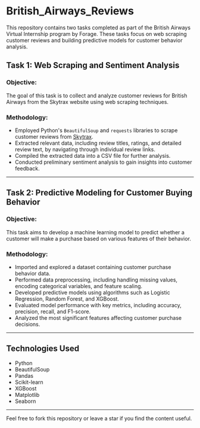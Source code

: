 # British_Airways_Reviews

This repository contains two tasks completed as part of the British Airways Virtual Internship program by Forage. These tasks focus on web scraping customer reviews and building predictive models for customer behavior analysis.

## Task 1: Web Scraping and Sentiment Analysis

### Objective:
The goal of this task is to collect and analyze customer reviews for British Airways from the Skytrax website using web scraping techniques.

### Methodology:
- Employed Python's `BeautifulSoup` and `requests` libraries to scrape customer reviews from [Skytrax](https://www.airlinequality.com/airline-reviews/british-airways).
- Extracted relevant data, including review titles, ratings, and detailed review text, by navigating through individual review links.
- Compiled the extracted data into a CSV file for further analysis.
- Conducted preliminary sentiment analysis to gain insights into customer feedback.

---

## Task 2: Predictive Modeling for Customer Buying Behavior

### Objective:
This task aims to develop a machine learning model to predict whether a customer will make a purchase based on various features of their behavior.

### Methodology:
- Imported and explored a dataset containing customer purchase behavior data.
- Performed data preprocessing, including handling missing values, encoding categorical variables, and feature scaling.
- Developed predictive models using algorithms such as Logistic Regression, Random Forest, and XGBoost.
- Evaluated model performance with key metrics, including accuracy, precision, recall, and F1-score.
- Analyzed the most significant features affecting customer purchase decisions.

---

## Technologies Used
- Python
- BeautifulSoup
- Pandas
- Scikit-learn
- XGBoost
- Matplotlib
- Seaborn
---

Feel free to fork this repository or leave a star if you find the content useful.
